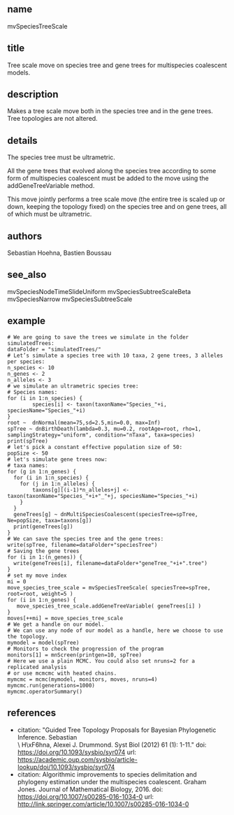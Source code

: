 ## name
mvSpeciesTreeScale
## title
Tree scale move on species tree and gene trees for multispecies coalescent models.
## description
Makes a tree scale move both in the species tree and in the gene trees. Tree topologies are not altered.
## details
The species tree must be ultrametric.

All the gene trees that evolved along the species tree according to some form of multispecies coalescent must be added to the move using the addGeneTreeVariable method.

This move jointly performs a tree scale move (the entire tree is scaled up or down, keeping the topology fixed) on the species tree and on gene trees, all of which must be ultrametric.

## authors
Sebastian Hoehna, Bastien Boussau
## see_also
mvSpeciesNodeTimeSlideUniform
mvSpeciesSubtreeScaleBeta
mvSpeciesNarrow
mvSpeciesSubtreeScale
## example
	# We are going to save the trees we simulate in the folder simulatedTrees:
	dataFolder = "simulatedTrees/" 
	# Let’s simulate a species tree with 10 taxa, 2 gene trees, 3 alleles per species:
	n_species <- 10
	n_genes <- 2
	n_alleles <- 3
	# we simulate an ultrametric species tree:
	# Species names:
	for (i in 1:n_species) {
	        species[i] <- taxon(taxonName="Species_"+i, speciesName="Species_"+i)
	}
	root ~  dnNormal(mean=75,sd=2.5,min=0.0, max=Inf)
	spTree ~ dnBirthDeath(lambda=0.3, mu=0.2, rootAge=root, rho=1, samplingStrategy="uniform", condition="nTaxa", taxa=species)
	print(spTree)
	# let's pick a constant effective population size of 50:
	popSize <- 50
	# let's simulate gene trees now:
	# taxa names:
	for (g in 1:n_genes) {
	  for (i in 1:n_species) {
	    for (j in 1:n_alleles) {
	        taxons[g][(i-1)*n_alleles+j] <- taxon(taxonName="Species_"+i+"_"+j, speciesName="Species_"+i)
	    }
	  }
	  geneTrees[g] ~ dnMultiSpeciesCoalescent(speciesTree=spTree, Ne=popSize, taxa=taxons[g])
	  print(geneTrees[g])
	}
	# We can save the species tree and the gene trees: 
	write(spTree, filename=dataFolder+"speciesTree")
	# Saving the gene trees
	for (i in 1:(n_genes)) {
	  write(geneTrees[i], filename=dataFolder+"geneTree_"+i+".tree")
	}
	# set my move index
	mi = 0
	move_species_tree_scale = mvSpeciesTreeScale( speciesTree=spTree, root=root, weight=5 )
	for (i in 1:n_genes) {
	   move_species_tree_scale.addGeneTreeVariable( geneTrees[i] )
	}
	moves[++mi] = move_species_tree_scale
	# We get a handle on our model.
	# We can use any node of our model as a handle, here we choose to use the topology.
	mymodel = model(spTree)
	# Monitors to check the progression of the program
	monitors[1] = mnScreen(printgen=10, spTree)
	# Here we use a plain MCMC. You could also set nruns=2 for a replicated analysis
	# or use mcmcmc with heated chains.
	mymcmc = mcmc(mymodel, monitors, moves, nruns=4)
	mymcmc.run(generations=1000)
	mymcmc.operatorSummary()
	
## references
- citation: "Guided Tree Topology Proposals for Bayesian Phylogenetic Inference. Sebastian\
    \ H\xF6hna, Alexei J. Drummond. Syst Biol (2012) 61 (1): 1-11."
  doi: https://doi.org/10.1093/sysbio/syr074
  url: https://academic.oup.com/sysbio/article-lookup/doi/10.1093/sysbio/syr074
- citation: Algorithmic improvements to species delimitation and phylogeny estimation
    under the multispecies coalescent. Graham Jones.  Journal of Mathematical Biology,
    2016.
  doi: https://doi.org/10.1007/s00285-016-1034-0
  url: http://link.springer.com/article/10.1007/s00285-016-1034-0

